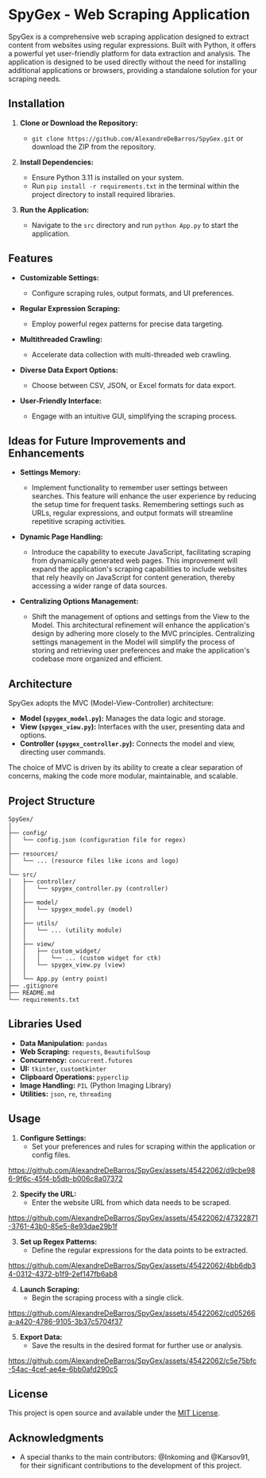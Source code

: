 # SpyGex - Web Scraping Application 

SpyGex is a comprehensive web scraping application designed to extract content from websites using regular expressions. Built with Python, it offers a powerful yet user-friendly platform for data extraction and analysis. The application is designed to be used directly without the need for installing additional applications or browsers, providing a standalone solution for your scraping needs.

## Installation

1. **Clone or Download the Repository:**
   - `git clone https://github.com/AlexandreDeBarros/SpyGex.git` or download the ZIP from the repository.

2. **Install Dependencies:**
   - Ensure Python 3.11 is installed on your system.
   - Run `pip install -r requirements.txt` in the terminal within the project directory to install required libraries.

3. **Run the Application:**
   - Navigate to the `src` directory and run `python App.py` to start the application.

## Features

- **Customizable Settings:**
  - Configure scraping rules, output formats, and UI preferences.
  
- **Regular Expression Scraping:**
  - Employ powerful regex patterns for precise data targeting.

- **Multithreaded Crawling:**
  - Accelerate data collection with multi-threaded web crawling.

- **Diverse Data Export Options:**
  - Choose between CSV, JSON, or Excel formats for data export.

- **User-Friendly Interface:**
  - Engage with an intuitive GUI, simplifying the scraping process.

## Ideas for Future Improvements and Enhancements

- **Settings Memory:**
   - Implement functionality to remember user settings between searches. This feature will enhance the user experience by reducing the setup time for frequent tasks. Remembering settings such as URLs, regular expressions, and output formats will streamline repetitive scraping activities.

- **Dynamic Page Handling:**
   - Introduce the capability to execute JavaScript, facilitating scraping from dynamically generated web pages. This improvement will expand the application's scraping capabilities to include websites that rely heavily on JavaScript for content generation, thereby accessing a wider range of data sources.

- **Centralizing Options Management:**
   - Shift the management of options and settings from the View to the Model. This architectural refinement will enhance the application's design by adhering more closely to the MVC principles. Centralizing settings management in the Model will simplify the process of storing and retrieving user preferences and make the application's codebase more organized and efficient.

## Architecture

SpyGex adopts the MVC (Model-View-Controller) architecture:

- **Model (`spygex_model.py`):** Manages the data logic and storage.
- **View (`spygex_view.py`):** Interfaces with the user, presenting data and options.
- **Controller (`spygex_controller.py`):** Connects the model and view, directing user commands.

The choice of MVC is driven by its ability to create a clear separation of concerns, making the code more modular, maintainable, and scalable.

## Project Structure

```
SpyGex/
│
├── config/
│   └── config.json (configuration file for regex)
│
├── resources/
│   └── ... (resource files like icons and logo)
│
└── src/
│   ├── controller/
│   │   └── spygex_controller.py (controller)
│   │
│   ├── model/
│   │   └── spygex_model.py (model)
│   │
│   ├── utils/
│   │   └── ... (utility module)
│   │
│   ├── view/
│   │   ├── custom_widget/
│   │   │   └── ... (custom widget for ctk)
│   │   └── spygex_view.py (view)
│   │
│   └── App.py (entry point)
├── .gitignore
├── README.md
└── requirements.txt
```

## Libraries Used

- **Data Manipulation:** `pandas`
- **Web Scraping:** `requests`, `BeautifulSoup`
- **Concurrency:** `concurrent.futures`
- **UI:** `tkinter`, `customtkinter`
- **Clipboard Operations:** `pyperclip`
- **Image Handling:** `PIL` (Python Imaging Library)
- **Utilities:** `json`, `re`, `threading`

## Usage

1. **Configure Settings:**
   - Set your preferences and rules for scraping within the application or config files.

https://github.com/AlexandreDeBarros/SpyGex/assets/45422062/d9cbe986-9f6c-45f4-b5db-b006c8a07372

2. **Specify the URL:**
   - Enter the website URL from which data needs to be scraped.

https://github.com/AlexandreDeBarros/SpyGex/assets/45422062/47322871-3761-43b0-85e5-8e93dae29b1f

3. **Set up Regex Patterns:**
   - Define the regular expressions for the data points to be extracted.

https://github.com/AlexandreDeBarros/SpyGex/assets/45422062/4bb6db34-0312-4372-b1f9-2ef147fb6ab8

4. **Launch Scraping:**
   - Begin the scraping process with a single click.

https://github.com/AlexandreDeBarros/SpyGex/assets/45422062/cd05266a-a420-4786-9105-3b37c5704f37

5. **Export Data:**
   - Save the results in the desired format for further use or analysis.

https://github.com/AlexandreDeBarros/SpyGex/assets/45422062/c5e75bfc-54ac-4cef-ae4e-6bb0afd290c5

## License

This project is open source and available under the [MIT License](LICENSE).

## Acknowledgments

- A special thanks to the main contributors: @Inkoming and @Karsov91, for their significant contributions to the development of this project.
